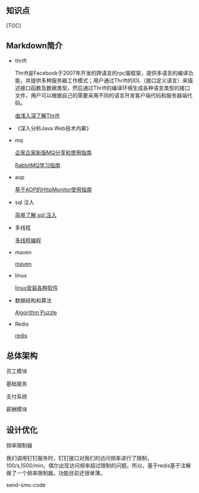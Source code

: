 ## 知识点


[TOC]

## Markdown简介

- thrift

   Thrift是Facebook于2007年开发的跨语言的rpc服框架，提供多语言的编译功能，并提供多种服务器工作模式；用户通过Thrift的IDL（接口定义语言）来描述接口函数及数据类型，然后通过Thrift的编译环境生成各种语言类型的接口文件，用户可以根据自己的需要采用不同的语言开发客户端代码和服务器端代码。
   
   [由浅入深了解Thrift](http://blog.csdn.net/houjixin/article/details/42778335)

- 《深入分析Java Web技术内幕》
   
   
- mq

   [企家企家新版MQ分享和使用指南](http://wiki.qijiayoudao.net/pages/viewpage.action?pageId=16603243)
   
   [RabbitMQ学习指南]()
  
- aop
   
   [基于AOP的HttpMonitor使用指南](http://wiki.qijiayoudao.net/pages/viewpage.action?pageId=16610626)
   
-  sql 注入 

   [简单了解 sql 注入](http://wiki.qijiayoudao.net/pages/viewpage.action?pageId=16612350)
   
- 多线程

   [多线程编程](http://wiki.qijiayoudao.net/pages/viewpage.action?pageId=15551102)

- maven

   [maven](http://wiki.qijiayoudao.net/pages/viewpage.action?pageId=15551091)
   
- linux
   
    [linux安装各种软件](http://wiki.qijiayoudao.net/pages/viewpage.action?pageId=15551091)
    
- 数据结构和算法
   
    [Algorithm Puzzle](http://wiki.qijiayoudao.net/display/pmrd/Algorithm+Puzzle)
    
- Redis
    
    [redis](http://wiki.qijiayoudao.net/display/pmrd/Redis)
    
    
   
## 总体架构
   
   员工模块
   
   基础服务
   
   支付系统
   
   薪酬模块
## 设计优化
   
   频率限制器
   
   我们调用钉钉服务时，钉钉接口对我们的访问频率进行了限制，100/s,1500/min。偶尔出现访问频率超过限制的问题。所以，基于redis基于注解做了一个频率限制器。功能目前还很单薄。
   
   send-sms-code